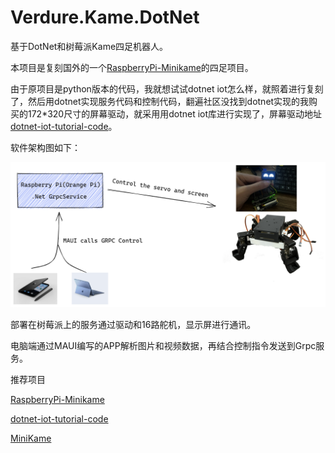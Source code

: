 # Verdure.Kame.DotNet
基于DotNet和树莓派Kame四足机器人。



本项目是复刻国外的一个[RaspberryPi-Minikame](https://github.com/LakshBhambhani/RaspberryPi-Minikame)的四足项目。

由于原项目是python版本的代码，我就想试试dotnet iot怎么样，就照着进行复刻了，然后用dotnet实现服务代码和控制代码，翻遍社区没找到dotnet实现的我购买的172*320尺寸的屏幕驱动，就采用用dotnet iot库进行实现了，屏幕驱动地址[dotnet-iot-tutorial-code](https://github.com/GreenShadeZhang/dotnet-iot-tutorial-code)。

软件架构图如下：

![architecture-diagram](/Images/architecture-diagram.png)

部署在树莓派上的服务通过驱动和16路舵机，显示屏进行通讯。

电脑端通过MAUI编写的APP解析图片和视频数据，再结合控制指令发送到Grpc服务。

推荐项目

[RaspberryPi-Minikame](https://github.com/LakshBhambhani/RaspberryPi-Minikame)

[dotnet-iot-tutorial-code](https://github.com/GreenShadeZhang/dotnet-iot-tutorial-code)


[MiniKame](https://github.com/JavierIH/miniKame)
